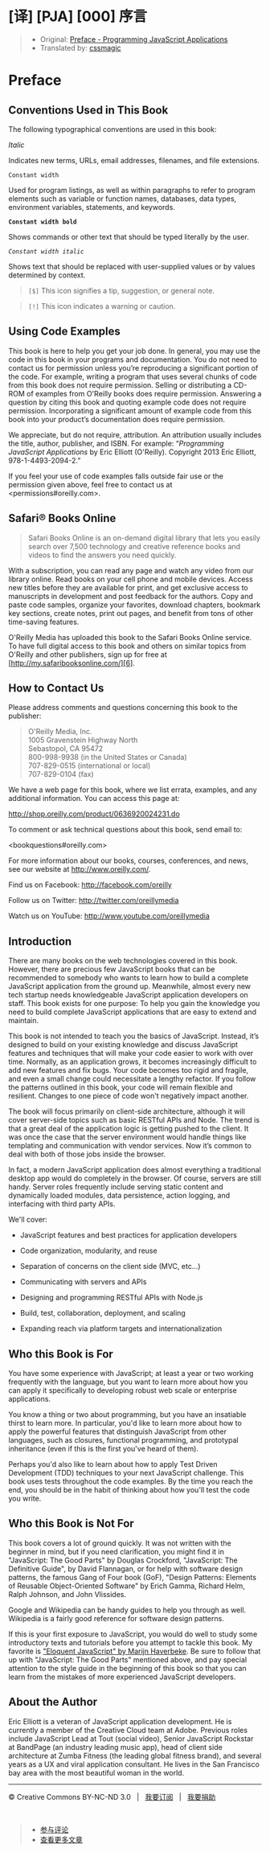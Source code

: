# [译] [PJA] [000] 序言

> * Original: [Preface - Programming JavaScript Applications](http://chimera.labs.oreilly.com/books/1234000000262/pr01.html)
> * Translated by: [cssmagic](https://github.com/cssmagic)

# Preface

## Conventions Used in This Book

The following typographical conventions are used in this book:

_Italic_

Indicates new terms, URLs, email addresses, filenames, and file extensions.

`Constant width`

Used for program listings, as well as within paragraphs to refer to program elements such as variable or function names, databases, data types, environment variables, statements, and keywords.

**`Constant width bold`**

Shows commands or other text that should be typed literally by the user.

_`Constant width italic`_

Shows text that should be replaced with user-supplied values or by values determined by context.

> `[$]` This icon signifies a tip, suggestion, or general note.

> `[!]` This icon indicates a warning or caution.

## Using Code Examples

This book is here to help you get your job done. In general, you may use the code in this book in your programs and documentation. You do not need to contact us for permission unless you’re reproducing a significant portion of the code. For example, writing a program that uses several chunks of code from this book does not require permission. Selling or distributing a CD-ROM of examples from O'Reilly books does require permission. Answering a question by citing this book and quoting example code does not require permission. Incorporating a significant amount of example code from this book into your product’s documentation does require permission.

We appreciate, but do not require, attribution. An attribution usually includes the title, author, publisher, and ISBN. For example: “_Programming JavaScript Applications_ by Eric Elliott (O'Reilly). Copyright 2013 Eric Elliott, 978-1-4493-2094-2.”

If you feel your use of code examples falls outside fair use or the permission given above, feel free to contact us at <permissions#oreilly.com>.

## Safari&reg; Books Online

> Safari Books Online is an on-demand digital library that lets you easily search over 7,500 technology and creative reference books and videos to find the answers you need quickly.

With a subscription, you can read any page and watch any video from our library online. Read books on your cell phone and mobile devices. Access new titles before they are available for print, and get exclusive access to manuscripts in development and post feedback for the authors. Copy and paste code samples, organize your favorites, download chapters, bookmark key sections, create notes, print out pages, and benefit from tons of other time-saving features.

O'Reilly Media has uploaded this book to the Safari Books Online service. To have full digital access to this book and others on similar topics from O'Reilly and other publishers, sign up for free at [http://my.safaribooksonline.com/][6].

## How to Contact Us

Please address comments and questions concerning this book to the publisher:

> O'Reilly Media, Inc.  
> 1005 Gravenstein Highway North  
> Sebastopol, CA 95472  
> 800-998-9938 (in the United States or Canada)  
> 707-829-0515 (international or local)  
> 707-829-0104 (fax)

We have a web page for this book, where we list errata, examples, and any additional information. You can access this page at:

<http://shop.oreilly.com/product/0636920024231.do>

To comment or ask technical questions about this book, send email to:

<bookquestions#oreilly.com>

For more information about our books, courses, conferences, and news, see our website at <http://www.oreilly.com/>.

Find us on Facebook: <http://facebook.com/oreilly>

Follow us on Twitter: <http://twitter.com/oreillymedia>

Watch us on YouTube: <http://www.youtube.com/oreillymedia>

## Introduction

There are many books on the web technologies covered in this book. However, there are precious few JavaScript books that can be recommended to somebody who wants to learn how to build a complete JavaScript application from the ground up. Meanwhile, almost every new tech startup needs knowledgeable JavaScript application developers on staff. This book exists for one purpose: To help you gain the knowledge you need to build complete JavaScript applications that are easy to extend and maintain.

This book is not intended to teach you the basics of JavaScript. Instead, it’s designed to build on your existing knowledge and discuss JavaScript features and techniques that will make your code easier to work with over time. Normally, as an application grows, it becomes increasingly difficult to add new features and fix bugs. Your code becomes too rigid and fragile, and even a small change could necessitate a lengthy refactor. If you follow the patterns outlined in this book, your code will remain flexible and resilient. Changes to one piece of code won't negatively impact another.

The book will focus primarily on client-side architecture, although it will cover server-side topics such as basic RESTful APIs and Node. The trend is that a great deal of the application logic is getting pushed to the client. It was once the case that the server environment would handle things like templating and communication with vendor services. Now it’s common to deal with both of those jobs inside the browser.

In fact, a modern JavaScript application does almost everything a traditional desktop app would do completely in the browser. Of course, servers are still handy. Server roles frequently include serving static content and dynamically loaded modules, data persistence, action logging, and interfacing with third party APIs.

We'll cover:

  * JavaScript features and best practices for application developers

  * Code organization, modularity, and reuse

  * Separation of concerns on the client side (MVC, etc...)

  * Communicating with servers and APIs

  * Designing and programming RESTful APIs with Node.js

  * Build, test, collaboration, deployment, and scaling

  * Expanding reach via platform targets and internationalization

## Who this Book is For

You have some experience with JavaScript; at least a year or two working frequently with the language, but you want to learn more about how you can apply it specifically to developing robust web scale or enterprise applications.

You know a thing or two about programming, but you have an insatiable thirst to learn more. In particular, you'd like to learn more about how to apply the powerful features that distinguish JavaScript from other languages, such as closures, functional programming, and prototypal inheritance (even if this is the first you've heard of them).

Perhaps you'd also like to learn about how to apply Test Driven Development (TDD) techniques to your next JavaScript challenge. This book uses tests throughout the code examples. By the time you reach the end, you should be in the habit of thinking about how you'll test the code you write.

## Who this Book is Not For

This book covers a lot of ground quickly. It was not written with the beginner in mind, but if you need clarification, you might find it in "JavaScript: The Good Parts" by Douglas Crockford, "JavaScript: The Definitive Guide", by David Flannagan, or for help with software design patterns, the famous Gang of Four book (GoF), "Design Patterns: Elements of Reusable Object-Oriented Software" by Erich Gamma, Richard Helm, Ralph Johnson, and John Vlissides.

Google and Wikipedia can be handy guides to help you through as well. Wikipedia is a fairly good reference for software design patterns.

If this is your first exposure to JavaScript, you would do well to study some introductory texts and tutorials before you attempt to tackle this book. My favorite is ["Eloquent JavaScript" by Marijn Haverbeke][8]. Be sure to follow that up with "JavaScript: The Good Parts" mentioned above, and pay special attention to the style guide in the beginning of this book so that you can learn from the mistakes of more experienced JavaScript developers.

## About the Author

Eric Elliott is a veteran of JavaScript application development. He is currently a member of the Creative Cloud team at Adobe. Previous roles include JavaScript Lead at Tout (social video), Senior JavaScript Rockstar at BandPage (an industry leading music app), head of client side architecture at Zumba Fitness (the leading global fitness brand), and several years as a UX and viral application consultant. He lives in the San Francisco bay area with the most beautiful woman in the world.

[6]: http://my.safaribooksonline.com/?portal=oreilly
[8]: http://eloquentjavascript.net/

***

&copy; Creative Commons BY-NC-ND 3.0 &nbsp; | &nbsp; [我要订阅](http://www.cssmagic.net/blog/subscribe) &nbsp; | &nbsp; [我要捐助](http://www.cssmagic.net/blog/donate)

&nbsp;
> * [参与评论](https://github.com/cssmagic/blog/issues/XXXXXXXXXX)
> * [查看更多文章](https://github.com/cssmagic/blog/issues?state=open)
